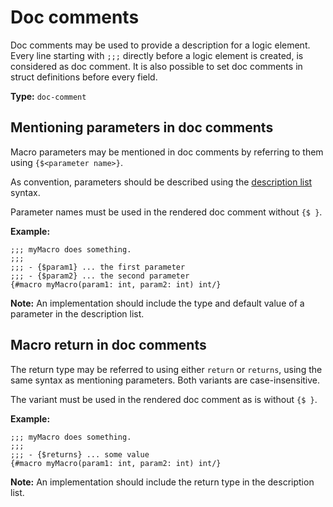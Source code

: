 # Doc comments

Doc comments may be used to provide a description for a logic element.
Every line starting with `;;;` directly before a logic element is created, is considered as doc comment.
It is also possible to set doc comments in struct definitions before every field.

**Type:** `doc-comment`

## Mentioning parameters in doc comments

Macro parameters may be mentioned in doc comments by referring to them using `{$<parameter name>}`.

As convention, parameters should be described using the [description list](/markup/blocks/indents/lists/description-list.md) syntax.

Parameter names must be used in the rendered doc comment without `{$ }`.

**Example:**

```
;;; myMacro does something.
;;;
;;; - {$param1} ... the first parameter
;;; - {$param2} ... the second parameter
{#macro myMacro(param1: int, param2: int) int/}
```

**Note:** An implementation should include the type and default value of a parameter in the description list.

## Macro return in doc comments

The return type may be referred to using either `return` or `returns`, using the same syntax as mentioning parameters.
Both variants are case-insensitive.

The variant must be used in the rendered doc comment as is without `{$ }`.

**Example:**

```
;;; myMacro does something.
;;;
;;; - {$returns} ... some value
{#macro myMacro(param1: int, param2: int) int/}
```

**Note:** An implementation should include the return type in the description list.

